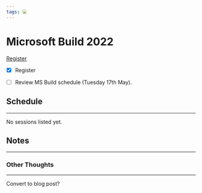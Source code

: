```yaml
---
tags: 💻
---
```


# Microsoft Build 2022

[Register](https://mybuild.microsoft.com/en-US/home?wt.mc_ID=Build2022_corp_bn_oo_bn_Docs_Docs)

- [x] Register
- [ ] Review MS Build schedule (Tuesday 17th May).


## Schedule
---

No sessions listed yet.


## Notes
---


### Other Thoughts
---

Convert to blog post?